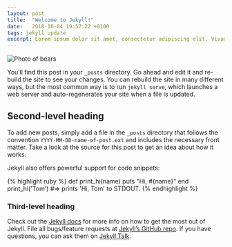 ```yaml
---
layout: post
title:  "Welcome to Jekyll!"
date:   2018-10-04 19:57:22 +0100
tags: jekyll update
excerpt: Lorem ipsum dolor sit amet, consectetur adipiscing elit. Vivamus in tortor dignissim ligula rhoncus ornare. Maecenas urna sem, efficitur sed mattis ut, efficitur quis tortor. Nam elementum, turpis at viverra aliquet, nisi erat ultrices augue, ut ullamcorper mi ante eget sem. Donec volutpat felis enim, quis aliquet augue ullamcorper vitae.
---
```


![Photo of bears](https://placebear.com/960/320)

You’ll find this post in your `_posts` directory. Go ahead and edit it and re-build the site to see your changes. You can rebuild the site in many different ways, but the most common way is to run `jekyll serve`, which launches a web server and auto-regenerates your site when a file is updated.

## Second-level heading

To add new posts, simply add a file in the `_posts` directory that follows the convention `YYYY-MM-DD-name-of-post.ext` and includes the necessary front matter. Take a look at the source for this post to get an idea about how it works.

Jekyll also offers powerful support for code snippets:

{% highlight ruby %}
def print_hi(name)
  puts "Hi, #{name}"
end
print_hi('Tom')
#=> prints 'Hi, Tom' to STDOUT.
{% endhighlight %}

### Third-level heading

Check out the [Jekyll docs][jekyll-docs] for more info on how to get the most out of Jekyll. File all bugs/feature requests at [Jekyll’s GitHub repo][jekyll-gh]. If you have questions, you can ask them on [Jekyll Talk][jekyll-talk].

[jekyll-docs]: https://jekyllrb.com/docs/home
[jekyll-gh]:   https://github.com/jekyll/jekyll
[jekyll-talk]: https://talk.jekyllrb.com/
